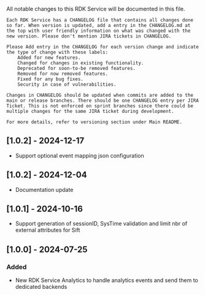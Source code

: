 All notable changes to this RDK Service will be documented in this file.

    Each RDK Service has a CHANGELOG file that contains all changes done so far. When version is updated, add a entry in the CHANGELOG.md at the top with user friendly information on what was changed with the new version. Please don't mention JIRA tickets in CHANGELOG.

    Please Add entry in the CHANGELOG for each version change and indicate the type of change with these labels:
        Added for new features.
        Changed for changes in existing functionality.
        Deprecated for soon-to-be removed features.
        Removed for now removed features.
        Fixed for any bug fixes.
        Security in case of vulnerabilities.

    Changes in CHANGELOG should be updated when commits are added to the main or release branches. There should be one CHANGELOG entry per JIRA Ticket. This is not enforced on sprint branches since there could be multiple changes for the same JIRA ticket during development.

    For more details, refer to versioning section under Main README.
    
## [1.0.2] - 2024-12-17
- Support optional event mapping json configuration

## [1.0.2] - 2024-12-04
- Documentation update

## [1.0.1] - 2024-10-16
- Support generation of sessionID, SysTime validation and limit nbr of external attributes for Sift

## [1.0.0] - 2024-07-25
### Added
- New RDK Service Analytics to handle analytics events and send them to dedicated backends

